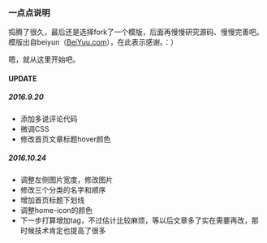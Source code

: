 ### 一点点说明

捣腾了很久，最后还是选择fork了一个模版，后面再慢慢研究源码、慢慢完善吧。
模版出自beiyun（[BeiYuu.com](http://beiyuu.com)），在此表示感谢。：）

嗯，就从这里开始吧。


#### UPDATE
##### 2016.9.20 
* 添加多说评论代码
* 微调CSS
* 修改首页文章标题hover颜色

##### 2016.10.24 
* 调整左侧图片宽度，修改图片
* 修改三个分类的名字和顺序
* 增加首页标题下划线
* 调整home-icon的颜色
* 下一步打算增加tag，不过估计比较麻烦，等以后文章多了实在需要再改，那时候技术肯定也提高了很多

